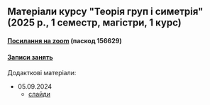 ## Матеріали курсу "Теорія груп і симетрія" (2025 р., 1 семестр, магістри, 1 курс)

 <!--<details>-->
   <!--<summary> -->

#### [Посилання на zoom](https://cern.zoom.us/j/66654166304?pwd=yHmoaRNUrHEkrPTYIFN2kXAoJJsgIc.1) (паскод 156629)

#### [Записи занять](https://cernbox.cern.ch/s/lnrU6M6i82vKxWB)

  <!--</summary>-->
  Додакткові матеріали:  
  - 05.09.2024
     - [слайди](https://github.com/zenaiev/hep2025_groups/tree/main/slides/1/1.pdf)
